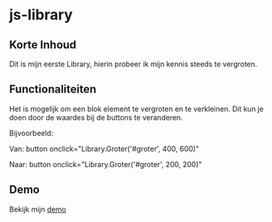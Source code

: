 # js-library

## Korte Inhoud
Dit is mijn eerste Library, hierin probeer ik mijn kennis steeds te vergroten.

## Functionaliteiten
Het is mogelijk om een blok element te vergroten en te verkleinen. 
Dit kun je doen door de waardes bij de buttons te veranderen. 

Bijvoorbeeld:

Van: button onclick="Library.Groter('#groter', 400, 600)"

Naar: button onclick="Library.Groter('#groter', 200, 200)"


## Demo
Bekijk mijn [demo](http://i341402.iris.fhict.nl/portfolio_semester_4/portfolio/js-library/)
